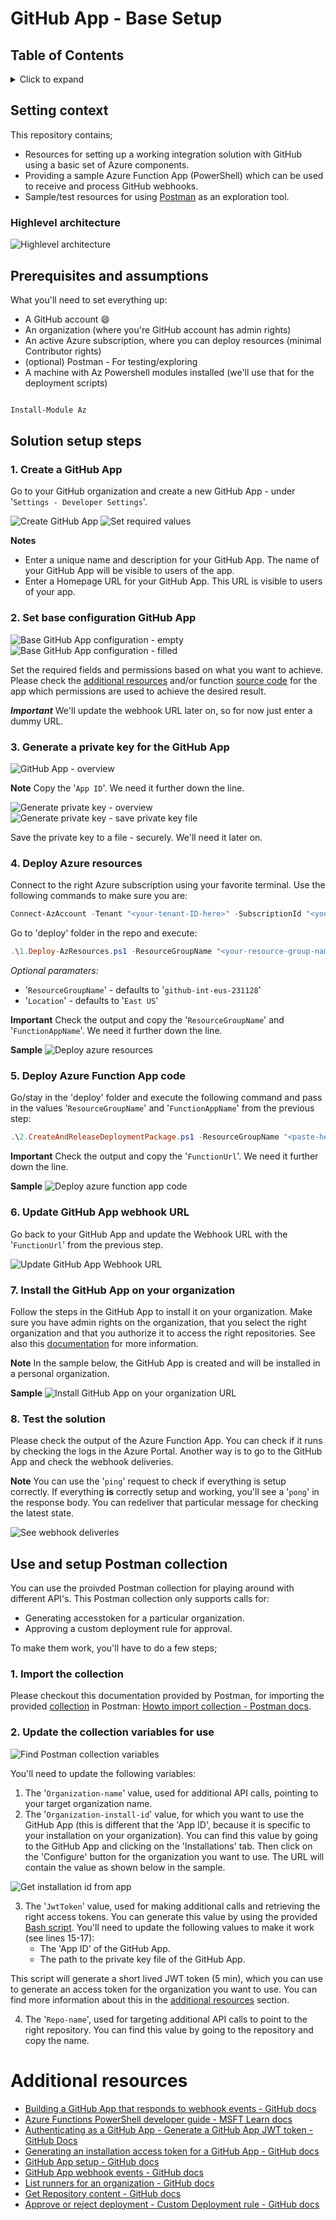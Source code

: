 # GitHub App - Base Setup

## Table of Contents
<details>
<summary>Click to expand</summary>

- [GitHub App - Base Setup](#github-app---base-setup)
  - [Table of Contents](#table-of-contents)
  - [Setting context](#setting-context)
    - [Highlevel architecture](#highlevel-architecture)
  - [Prerequisites and assumptions](#prerequisites-and-assumptions)
  - [Solution setup steps](#solution-setup-steps)
    - [1. Create a GitHub App](#1-create-a-github-app)
    - [2. Set base configuration GitHub App](#2-set-base-configuration-github-app)
    - [3. Generate a private key for the GitHub App](#3-generate-a-private-key-for-the-github-app)
    - [4. Deploy Azure resources](#4-deploy-azure-resources)
    - [5. Deploy Azure Function App code](#5-deploy-azure-function-app-code)
    - [6. Update GitHub App webhook URL](#6-update-github-app-webhook-url)
    - [7. Install the GitHub App on your organization](#7-install-the-github-app-on-your-organization)
    - [8. Test the solution](#8-test-the-solution)
  - [Use and setup Postman collection](#use-and-setup-postman-collection)
    - [1. Import the collection](#1-import-the-collection)
    - [2. Update the collection variables for use](#2-update-the-collection-variables-for-use)
- [Additional resources](#additional-resources)

</details>

## Setting context
This repository contains;
- Resources for setting up a working integration solution with GitHub using a basic set of Azure components.
- Providing a sample Azure Function App (PowerShell) which can be used to receive and process GitHub webhooks.
- Sample/test resources for using [Postman](https://www.postman.com/) as an exploration tool.

### Highlevel architecture
![Highlevel architecture](./docs/images/architecture.drawio.svg)

## Prerequisites and assumptions
What you'll need to set everything up:
- A GitHub account :smile:
- An organization (where you're GitHub account has admin rights)
- An active Azure subscription, where you can deploy resources (minimal Contributor rights)
- (optional) Postman - For testing/exploring
- A machine with Az Powershell modules installed (we'll use that for the deployment scripts)

```PowerShell

Install-Module Az

```

## Solution setup steps
### 1. Create a GitHub App
Go to your GitHub organization and create a new GitHub App - under '`Settings - Developer Settings`'.

![Create GitHub App](./docs/images/create-github-app-1.drawio.png)
![Set required values](./docs/images/create-github-app-2.drawio.png)

**Notes**
- Enter a unique name and description for your GitHub App. The name of your GitHub App will be visible to users of the app.
- Enter a Homepage URL for your GitHub App. This URL is visible to users of your app.

### 2. Set base configuration GitHub App

![Base GitHub App configuration - empty](./docs/images/base-github-app-configuration-1.drawio.png)
![Base GitHub App configuration - filled](./docs/images/base-github-app-configuration-2.drawio.png)

Set the required fields and permissions based on what you want to achieve. Please check the [additional resources](#additional-resources) and/or function [source code](./src/functions/http-webhook-receive/run.ps1) for the app which permissions are used to achieve the desired result.

***Important*** We'll update the webhook URL later on, so for now just enter a dummy URL.

### 3. Generate a private key for the GitHub App

![GitHub App - overview](./docs/images/generate-github-app-private-key-1.drawio.png)

**Note**
Copy the '`App ID`'. We need it further down the line.

![Generate private key - overview](./docs/images/generate-github-app-private-key-2.drawio.png)
![Generate private key - save private key file](./docs/images/generate-github-app-private-key-3.drawio.png)

Save the private key to a file - securely. We'll need it later on.

### 4. Deploy Azure resources
Connect to the right Azure subscription using your favorite terminal. Use the following commands to make sure you are:

```PowerShell
Connect-AzAccount -Tenant "<your-tenant-ID-here>" -SubscriptionId "<your-subscription-ID-here>"
```

Go to 'deploy' folder in the repo and execute:

```PowerShell
.\1.Deploy-AzResources.ps1 -ResourceGroupName "<your-resource-group-name-here>" -Location "<your-location-here>" -GitHubAppId "<your-github-app-id-here>" -GitHubAppPrivateKeyPath "<your-path-to-the-github-app-private-key-here>"
```

*Optional paramaters:*
- '`ResourceGroupName`' - defaults to '`github-int-eus-231128`'
- '`Location`' - defaults to '`East US`'

**Important**
Check the output and copy the '`ResourceGroupName`' and '`FunctionAppName`'. We need it further down the line.

**Sample**
![Deploy azure resources](./docs/images/deploy-azure-resources.drawio.png)

### 5. Deploy Azure Function App code
Go/stay in the 'deploy' folder and execute the following command and pass in the values '`ResourceGroupName`' and '`FunctionAppName`' from the previous step:

```PowerShell
.\2.CreateAndReleaseDeploymentPackage.ps1 -ResourceGroupName "<paste-here-your-resource-group-name>" -FunctionAppName "<paste-here-your-generated-function-app-name>"
```

**Important**
Check the output and copy the '`FunctionUrl`'. We need it further down the line.

**Sample**
![Deploy azure function app code](./docs/images/deploy-azure-function-app-code.drawio.png)

### 6. Update GitHub App webhook URL
Go back to your GitHub App and update the Webhook URL with the '`FunctionUrl`' from the previous step.

![Update GitHub App Webhook URL](./docs/images/update-github-app-with-webhookurl.drawio.png)

### 7. Install the GitHub App on your organization
Follow the steps in the GitHub App to install it on your organization. Make sure you have admin rights on the organization, that you select the right organization and that you authorize it to access the right repositories.
See also this [documentation](https://docs.github.com/en/apps/using-github-apps/installing-your-own-github-app) for more information.

**Note**
In the sample below, the GitHub App is created and will be installed in a personal organization.

**Sample**
![Install GitHub App on your organization URL](./docs/images/install-github-app.drawio.png)

### 8. Test the solution
Please check the output of the Azure Function App. You can check if it runs by checking the logs in the Azure Portal. Another way is to go to the GitHub App and check the webhook deliveries.

**Note**
You can use the '`ping`' request to check if everything is setup correctly. If everything **is** correctly setup and working, you'll see a '`pong`' in the response body. You can redeliver that particular message for checking the latest state.

![See webhook deliveries](./docs/images/test-and-check-send-webhooks.drawio.png)

## Use and setup Postman collection
You can use the proivded Postman collection for playing around with different API's. This Postman collection only supports calls for:
- Generating accesstoken for a particular organization.
- Approving a custom deployment rule for approval. 

To make them work, you'll have to do a few steps;

### 1. Import the collection
Please checkout this documentation provided by Postman, for importing the provided [collection](./docs/postman/github-app-samples.postman_collection.json) in Postman: [Howto import collection - Postman docs](https://learning.postman.com/docs/getting-started/importing-and-exporting-data/).

### 2. Update the collection variables for use
![Find Postman collection variables](./docs/images/postman-collection-variables.drawio.png)

You'll need to update the following variables:
1. The '`Organization-name`' value, used for additional API calls, pointing to your target organization name.
2. The '`Organization-install-id`' value, for which you want to use the GitHub App (this is different that the 'App ID', because it is specific to your installation on your organization). You can find this value by going to the GitHub App and clicking on the 'Installations' tab. Then click on the 'Configure' button for the organization you want to use. The URL will contain the value as shown below in the sample.

![Get installation id from app](./docs/images/get-installation-id.drawio.png)

3. The '`JwtToken`' value, used for making additional calls and retrieving the right access tokens. You can generate this value by using the provided [Bash script](./src/scripts/github-app-jwt.sh). You'll need to update the following values to make it work (see lines 15-17):
    - The 'App ID' of the GitHub App.
    - The path to the private key file of the GitHub App.
    
  This script will generate a short lived JWT token (5 min), which you can use to generate an access token for the organization you want to use. You can find more information about this in the [additional resources](#additional-resources) section.

4. The '`Repo-name`', used for targeting additional API calls to point to the right repository. You can find this value by going to the repository and copy the name.

# Additional resources
- [Building a GitHub App that responds to webhook events - GitHub docs](https://docs.github.com/en/apps/creating-github-apps/writing-code-for-a-github-app/building-a-github-app-that-responds-to-webhook-events)
- [Azure Functions PowerShell developer guide - MSFT Learn docs](https://learn.microsoft.com/en-us/azure/azure-functions/functions-reference-powershell?tabs=portal)
- [Authenticating as a GitHub App - Generate a GitHub App JWT token - GitHub Docs](https://docs.github.com/en/developers/apps/building-github-apps/authenticating-with-github-apps#authenticating-as-a-github-app)
- [Generating an installation access token for a GitHub App - GitHub docs ](https://docs.github.com/en/apps/creating-github-apps/authenticating-with-a-github-app/generating-an-installation-access-token-for-a-github-app)
- [GitHub App setup - GitHub docs](https://docs.github.com/en/developers/apps/creating-a-github-app)
- [GitHub App webhook events - GitHub docs](https://docs.github.com/en/developers/apps/setting-up-your-development-environment-to-create-a-github-app#webhook-events)
- [List runners for an organization - GitHub docs](https://docs.github.com/en/rest/actions/self-hosted-runners#list-runner-applications-for-an-organization)
- [Get Repository content - GitHub docs](https://docs.github.com/en/rest/repos/contents#get-repository-content)
- [Approve or reject deployment - Custom Deployment rule - GitHub docs](https://docs.github.com/en/actions/deployment/protecting-deployments/creating-custom-deployment-protection-rules#approving-or-rejecting-deployments )